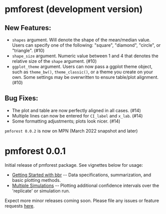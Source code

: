 
# pmforest (development version)

## New Features:

* `shapes` argument. Will denote the shape of the mean/median value. Users can specify one of the following: "square", "diamond", "circle", or "triangle". (#10)
* `shape_size` argument. Numeric value between 1 and 4 that denotes the relative size of the `shape` argument. (#10)
* `ggplot_theme` argument. Users can now pass a ggplot theme object, such as `theme_bw()`, `theme_classic()`, or a theme you create on your own. Some settings may be overwritten to ensure table/plot alignment. (#10)

## Bug Fixes:

* The plot and table are now perfectly aligned in all cases. (#14)
* Multiple lines can now be entered for `CI_label` and `x_lab`. (#14)
* Some formatting adjustments; plots look nicer. (#14)

`pmforest 0.0.2` is now on MPN (March 2022 snapshot and later)


# pmforest 0.0.1

Initial release of pmforest package. See vignettes below for usage:


* [Getting Started with bbr](https://metrumresearchgroup.github.io/pmforest/articles/getting-started.html) -- Data specifications, summarization, and basic plotting methods.
* [Multiple Simulations](https://metrumresearchgroup.github.io/pmforest/articles/multiple-simulations.html) -- Plotting additional confidence intervals over the 'replicate' or simulation run.


Expect more minor releases coming soon. Please file any issues or feature requests [here](https://github.com/metrumresearchgroup/pmforest/issues). 
